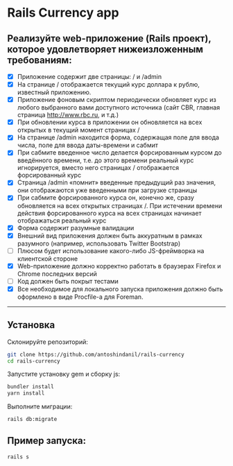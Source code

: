 # Rails Currency app

## Реализуйте web-приложение (Rails проект), которое удовлетворяет нижеизложенным требованиям: 

- [x] Приложение содержит две страницы: / и /admin
- [x] На странице / отображается текущий курс доллара к рублю, известный приложению.
- [x] Приложение фоновым скриптом периодически обновляет курс из любого выбранного вами доступного источника (сайт CBR, главная страница http://www.rbc.ru, и т.д.)
- [x] При обновлении курса в приложении он обновляется на всех открытых в текущий момент страницах /
- [x] На странице /admin находится форма, содержащая поле для ввода числа, поле для ввода даты-времени и сабмит
- [x] При сабмите введенное число делается форсированным курсом до введённого времени, т.е. до этого времени реальный курс игнорируется, вместо него страницах / отображается форсированный курс
- [x] Страница /admin «помнит» введенные предыдущий раз значения, они отображаются уже введенными при загрузке страницы
- [x] При сабмите форсированного курса он, конечно же, cразу обновляется на всех открытых страницах /. При истечении времени действия форсированного курса на всех страницах начинает отображаться реальный курс
- [x] Форма содержит разумные валидации
- [x] Внешний вид приложения должен быть аккуратным в рамках разумного (например, использовать Twitter Bootstrap)
- [ ] Плюсом будет использование какого-либо JS-фреймворка на клиентской стороне
- [x] Web-приложение должно корректно работать в браузерах Firefox и Chrome последних версий
- [ ] Код должен быть покрыт тестами
- [x] Все необходимое для локального запуска приложения должно быть оформлено в виде Procfile-а для Foreman.

---

## Установка

Склонируйте репозиторий:

```bash
git clone https://github.com/antoshindanil/rails-currency
cd rails-currency
```

Запустите установку gem и сборку js:

```bash
bundler install
yarn install
```

Выполните миграции:

```bash
rails db:migrate
```

## Пример запуска: 

```bash
rails s
```

